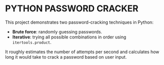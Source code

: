 # PYTHON PASSWORD CRACKER #

This project demonstrates two password-cracking techniques in Python:
- **Brute force**: randomly guessing passwords.
- **Iterative**: trying all possible combinations in order using `itertools.product`.

It roughly estimates the number of attempts per second and calculates how long it would take to crack a password based on user input.
